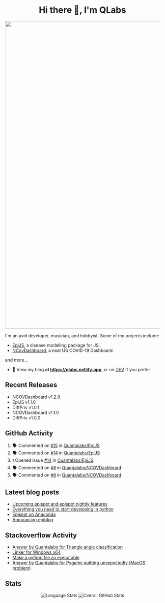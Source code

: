 <h1 align="center">Hi there 👋, I'm QLabs </h1>
<img src="https://i.ibb.co/mbr1j6p/Qlabs.png" width="1000px">

I'm an avid developer, musician, and hobbyist. Some of my projects include:
- [EpiJS](/EpiJS), a disease modelling package for JS. 
- [NCovDashboard](/NCovDashboard), a neat US COVID-19 Dashboard.

and more...

- 📜 View my blog **at https://qlabs.netlify.app**, or on [DEV](https://dev.to/Quantalabs) if you prefer

## Recent Releases
- NCOVDashboard v1.2.0
- EpiJS v1.1.0
- DiffPriv v1.0.1
- NCOVDashboard v1.1.0
- DiffPriv v1.0.0

## GitHub Activity
<!--START_SECTION:activity-->
1. 🗣 Commented on [#15](https://github.com/Quantalabs/EpiJS/issues/15) in [Quantalabs/EpiJS](https://github.com/Quantalabs/EpiJS)
2. 🗣 Commented on [#14](https://github.com/Quantalabs/EpiJS/issues/14) in [Quantalabs/EpiJS](https://github.com/Quantalabs/EpiJS)
3. ❗️ Opened issue [#14](https://github.com/Quantalabs/EpiJS/issues/14) in [Quantalabs/EpiJS](https://github.com/Quantalabs/EpiJS)
4. 🗣 Commented on [#8](https://github.com/Quantalabs/NCOVDashboard/issues/8) in [Quantalabs/NCOVDashboard](https://github.com/Quantalabs/NCOVDashboard)
5. 🗣 Commented on [#8](https://github.com/Quantalabs/NCOVDashboard/issues/8) in [Quantalabs/NCOVDashboard](https://github.com/Quantalabs/NCOVDashboard)
<!--END_SECTION:activity-->

## Latest blog posts
<!-- BLOG-POST-LIST:START -->
- [Upcoming epispot and epispot nightly features](https://dev.to/epispot/upcoming-epispot-and-epispot-nightly-features-52ep)
- [Everything you need to start developing in python](https://dev.to/quantalabs/everything-you-need-to-start-developing-in-python-57m5)
- [Epispot on Anaconda](https://dev.to/epispot/epispot-on-anaconda-15l8)
- [Announcing epiblog](https://dev.to/epispot/announcing-epiblog-2g4c)
<!-- BLOG-POST-LIST:END -->

## Stackoverflow Activity
<!-- STACKOVERFLOW:START -->
- [Answer by Quantalabs for Triangle angle classification](https://stackoverflow.com/questions/67845566/triangle-angle-classification/67845594#67845594)
- [Linker for Windows x64](https://stackoverflow.com/questions/67845567/linker-for-windows-x64)
- [Make a python file an executable](https://stackoverflow.com/questions/67781059/make-a-python-file-an-executable)
- [Answer by Quantalabs for Pygame quitting unexpectedly (MacOS problem)](https://stackoverflow.com/questions/67780046/pygame-quitting-unexpectedly-macos-problem/67780153#67780153)
<!-- STACKOVERFLOW:END -->

## Stats
<p align="center"><img src="https://github-readme-stats.vercel.app/api/top-langs/?username=Quantalabs&amp;hide=css,html,scss" alt="Language Stats">
<img src="https://github-readme-stats.vercel.app/api?username=Quantalabs&amp;show_icons=true" alt="Overall GitHub Stats"></p>
